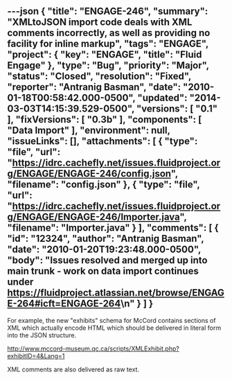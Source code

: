 ---json
{
  "title": "ENGAGE-246",
  "summary": "XMLtoJSON import code deals with XML comments incorrectly, as well as providing no facility for inline markup",
  "tags": "ENGAGE",
  "project": {
    "key": "ENGAGE",
    "title": "Fluid Engage"
  },
  "type": "Bug",
  "priority": "Major",
  "status": "Closed",
  "resolution": "Fixed",
  "reporter": "Antranig Basman",
  "date": "2010-01-18T00:58:42.000-0500",
  "updated": "2014-03-03T14:15:39.529-0500",
  "versions": [
    "0.1"
  ],
  "fixVersions": [
    "0.3b"
  ],
  "components": [
    "Data Import"
  ],
  "environment": null,
  "issueLinks": [],
  "attachments": [
    {
      "type": "file",
      "url": "https://idrc.cachefly.net/issues.fluidproject.org/ENGAGE/ENGAGE-246/config.json",
      "filename": "config.json"
    },
    {
      "type": "file",
      "url": "https://idrc.cachefly.net/issues.fluidproject.org/ENGAGE/ENGAGE-246/Importer.java",
      "filename": "Importer.java"
    }
  ],
  "comments": [
    {
      "id": "12324",
      "author": "Antranig Basman",
      "date": "2010-01-20T19:23:48.000-0500",
      "body": "Issues resolved and merged up into main trunk - work on data import continues under <https://fluidproject.atlassian.net/browse/ENGAGE-264#icft=ENGAGE-264>\n"
    }
  ]
}
---
For example, the new "exhibits" schema for McCord contains sections of XML which actually encode HTML which should be delivered in literal form into the JSON structure.

<http://www.mccord-museum.qc.ca/scripts/XMLExhibit.php?exhibitID=4&Lang=1>

XML comments are also delivered as raw text.

        